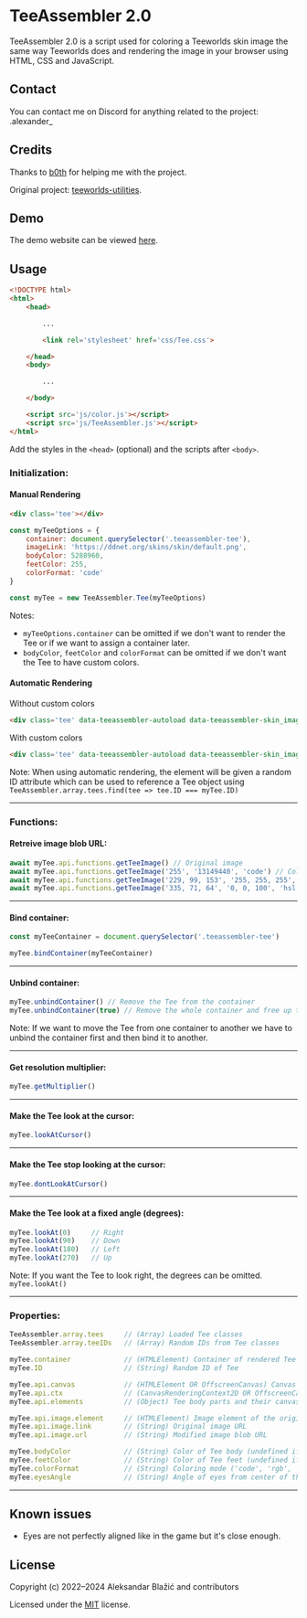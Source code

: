 # TeeAssembler 2.0

TeeAssembler 2.0 is a script used for coloring a Teeworlds skin image the same way Teeworlds does and rendering the image in your browser using HTML, CSS and JavaScript.


## Contact

You can contact me on Discord for anything related to the project: .alexander_


## Credits

Thanks to [b0th](https://github.com/theobori) for helping me with the project.

Original project: [teeworlds-utilities](https://github.com/teeworlds-utilities/teeworlds-utilities).


## Demo

The demo website can be viewed [here](https://teeassembler.developer.li).


## Usage

```html
<!DOCTYPE html>
<html>
	<head>

		...

		<link rel='stylesheet' href='css/Tee.css'>

	</head>
	<body>

		...

	</body>

	<script src='js/color.js'></script>
	<script src='js/TeeAssembler.js'></script>
</html>
```

Add the styles in the `<head>` (optional) and the scripts after `<body>`.

### Initialization:

#### Manual Rendering

```html
<div class='tee'></div>
```

```js
const myTeeOptions = {
	container: document.querySelector('.teeassembler-tee'),
	imageLink: 'https://ddnet.org/skins/skin/default.png',
	bodyColor: 5288960,
	feetColor: 255,
	colorFormat: 'code'
}

const myTee = new TeeAssembler.Tee(myTeeOptions)
```

Notes:
- `myTeeOptions.container` can be omitted if we don't want to render the Tee or if we want to assign a container later.
- `bodyColor`, `feetColor` and `colorFormat` can be omitted if we don't want the Tee to have custom colors.

#### Automatic Rendering

Without custom colors

```html
<div class='tee' data-teeassembler-autoload data-teeassembler-skin_image='https://ddnet.org/skins/skin/default.png'></div>
```

With custom colors

```html
<div class='tee' data-teeassembler-autoload data-teeassembler-skin_image='https://ddnet.org/skins/skin/default.png' data-teeassembler-color_body='13149440' data-teeassembler-color_feet='255' data-teeassembler-color_format='code'></div>
```

Note: When using automatic rendering, the element will be given a random ID attribute which can be used to reference a Tee object using `TeeAssembler.array.tees.find(tee => tee.ID === myTee.ID)`

---
### Functions:

#### Retreive image blob URL:

```js
await myTee.api.functions.getTeeImage() // Original image
await myTee.api.functions.getTeeImage('255', '13149440', 'code') // Colored using Teeworlds color code format
await myTee.api.functions.getTeeImage('229, 99, 153', '255, 255, 255', 'rgb') // Colored using RGB format
await myTee.api.functions.getTeeImage('335, 71, 64', '0, 0, 100', 'hsl') // Colored using HSL format
```

---
#### Bind container:

```js
const myTeeContainer = document.querySelector('.teeassembler-tee')

myTee.bindContainer(myTeeContainer)
```

---
#### Unbind container:

```js
myTee.unbindContainer() // Remove the Tee from the container
myTee.unbindContainer(true) // Remove the whole container and free up the image blob object URL.
```

Note: If we want to move the Tee from one container to another we have to unbind the container first and then bind it to another.

---
#### Get resolution multiplier:

```js
myTee.getMultiplier()
```

---
#### Make the Tee look at the cursor:

```js
myTee.lookAtCursor()
```

---
#### Make the Tee stop looking at the cursor:

```js
myTee.dontLookAtCursor()
```

---
#### Make the Tee look at a fixed angle (degrees):

```js
myTee.lookAt(0) 	// Right
myTee.lookAt(90) 	// Down
myTee.lookAt(180) 	// Left
myTee.lookAt(270) 	// Up
```

Note: If you want the Tee to look right, the degrees can be omitted. `myTee.lookAt()`

---
### Properties:

```js
TeeAssembler.array.tees		// (Array) Loaded Tee classes
TeeAssembler.array.teeIDs	// (Array) Random IDs from Tee classes

myTee.container				// (HTMLElement) Container of rendered Tee
myTee.ID					// (String) Random ID of Tee

myTee.api.canvas			// (HTMLElement OR OffscreenCanvas) Canvas for modified Tee image
myTee.api.ctx				// (CanvasRenderingContext2D OR OffscreenCanvasRenderingContext2D) Canvas context
myTee.api.elements			// (Object) Tee body parts and their canvases

myTee.api.image.element		// (HTMLElement) Image element of the original image
myTee.api.image.link		// (String) Original image URL
myTee.api.image.url			// (String) Modified image blob URL 

myTee.bodyColor				// (String) Color of Tee body (undefined if not colored)
myTee.feetColor				// (String) Color of Tee feet (undefined if not colored)
myTee.colorFormat			// (String) Coloring mode ('code', 'rgb', 'hsl')
myTee.eyesAngle				// (String) Angle of eyes from center of the Tee in degrees
```

---

## Known issues

- Eyes are not perfectly aligned like in the game but it's close enough.


## License

Copyright (c) 2022–2024 Aleksandar Blažić and contributors

Licensed under the [MIT](https://github.com/AlexIsTheGuy/TeeAssembler-2.0/blob/main/LICENSE) license.
